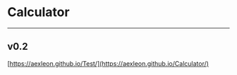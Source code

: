 # Calculator
-------
v0.2
---
[https://aexleon.github.io/Test/](https://aexleon.github.io/Calculator/)
